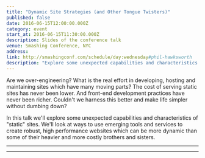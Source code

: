 ```yaml
---
title: "Dynamic Site Strategies (and Other Tongue Twisters)"
published: false
date: 2016-06-15T12:00:00.000Z
category: event
start_at: 2016-06-15T11:30:00.000Z
description: Slides of the conference talk
venue: Smashing Conference, NYC
address:
link: http://smashingconf.com/schedule/day:wednesday#phil-hawksworth
description: "Explore some unexpected capabilities and characteristics of 'static' sites"
---
```

Are we over-engineering? What is the real effort in developing, hosting and maintaining sites which have many moving parts? The cost of serving static sites has never been lower. And front-end development practices have never been richer. Couldn't we harness this better and make life simpler without dumbing down?

In this talk we'll explore some unexpected capabilities and characteristics of "static" sites. We'll look at ways to use emerging tools and services to create robust, high performance websites which can be more dynamic than some of their heavier and more costly brothers and sisters.

---

<div class="embed-container">
  <script async class="speakerdeck-embed" data-id="a749dd2bfe024f71a262ddce74dcc228" data-ratio="1.33333333333333" src="//speakerdeck.com/assets/embed.js"></script>
</div>

---